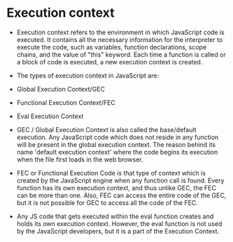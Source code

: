 # Execution context

- Execution context refers to the environment in which JavaScript code is executed. It contains all the necessary information for the interpreter to execute the code, such as variables, function declarations, scope chains, and the value of "this" keyword. Each time a function is called or a block of code is executed, a new execution context is created.

- The types of execution context in JavaScript are:

- Global Execution Context/GEC
- Functional Execution Context/FEC
- Eval Execution Context

- GEC / Global Execution Context is also called the base/default execution. Any JavaScript code which does not reside in any function will be present in the global execution context. The reason behind its name 'default execution context' where the code begins its execution when the file first loads in the web browser.

- FEC or Functional Execution Code is that type of context which is created by the JavaScript engine when any function call is found. Every function has its own execution context, and thus unlike GEC, the FEC can be more than one. Also, FEC can access the entire code of the GEC, but it is not possible for GEC to access all the code of the FEC.

- Any JS code that gets executed within the eval function creates and holds its own execution context. However, the eval function is not used by the JavaScript developers, but it is a part of the Execution Context.
